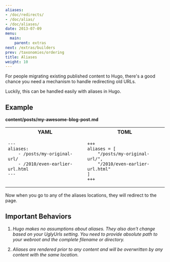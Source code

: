 ```yaml
---
aliases:
- /doc/redirects/
- /doc/alias/
- /doc/aliases/
date: 2013-07-09
menu:
  main:
    parent: extras
next: /extras/builders
prev: /taxonomies/ordering
title: Aliases
weight: 10
---
```


For people migrating existing published content to Hugo, there's a good chance
you need a mechanism to handle redirecting old URLs.

Luckily, this can be handled easily with aliases in Hugo.

## Example
**content/posts/my-awesome-blog-post.md**

<table class="table">
<tr>
<th>YAML</th><th>TOML</th>
</tr>
<tr valign="top">
<td><pre><code>---
aliases:
    - /posts/my-original-url/
    - /2010/even-earlier-url.html
---
</code></pre></td>
<td><pre><code>+++
aliases = [
    "/posts/my-original-url/",
    "/2010/even-earlier-url.html"
]
+++
</code></pre></td>
</tr>
</table>

Now when you go to any of the aliases locations, they
will redirect to the page.

## Important Behaviors

1. *Hugo makes no assumptions about aliases. They also don't change based
on your UglyUrls setting. You need to provide absolute path to your webroot and the
complete filename or directory.*

2. *Aliases are rendered prior to any content and will be overwritten by
any content with the same location.*

